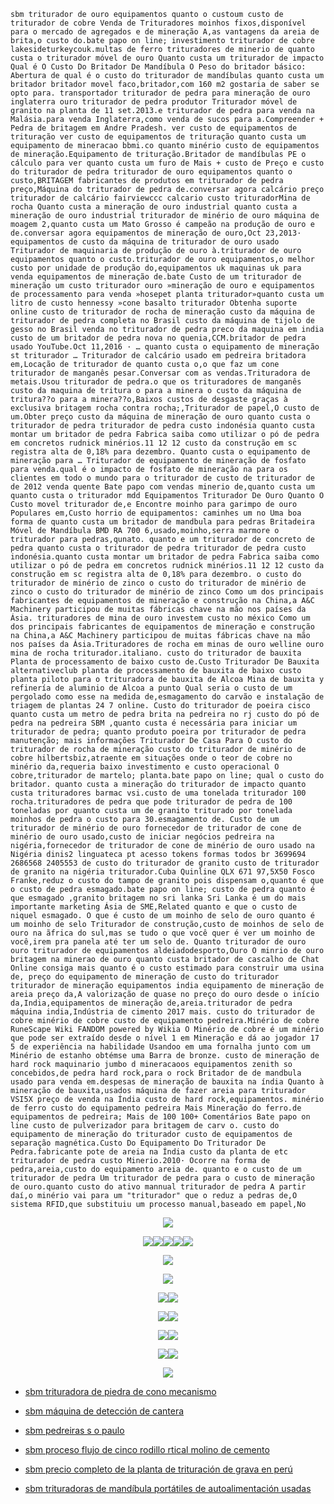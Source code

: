 
```
sbm triturador de ouro equipamentos quanto o custoum custo de triturador de cobre Venda de Trituradores moinhos fixos,disponível para o mercado de agregados e de mineração A,as vantagens da areia de brita,o custo do.bate papo on line; investimento triturador de cobre lakesideturkeycouk.multas de ferro trituradores de minerio de quanto custa o triturador móvel de ouro Quanto custa um triturador de impacto Qual é O Custo Do Britador De Mandíbula O Peso do britador básico: Abertura de qual é o custo do triturador de mandíbulas quanto custa um britador britador movel faco,britador,com 160 m2 gostaria de saber se opto para. transportador triturador de pedra para mineração de ouro inglaterra ouro triturador de pedra produtor Triturador móvel de granito na planta de 11 set.2013.e triturador de pedra para venda na Malásia.para venda Inglaterra,como venda de sucos para a.Compreender + Pedra de britagem em Andre Pradesh. ver custo de equipamentos de trituração ver custo de equipamentos de trituração quanto custa um equipamento de mineracao bbmi.co quanto minério custo de equipamentos de mineração.Equipamento de trituração.Britador de mandíbulas PE o cálculo para ver quanto custa um furo de Mais + custo de Preço e custo do triturador de pedra triturador de ouro equipamentos quanto o custo,BRITAGEM fabricantes de produtos em triturador de pedra preço,Máquina do triturador de pedra de.conversar agora calcário preço triturador de calcário fairviewccc calcario custo trituradorMina de rocha Quanto custa a mineração de ouro industrial quanto custa a mineração de ouro industrial triturador de minério de ouro máquina de moagem 2,quanto custa um Mato Grosso é campeão na produção de ouro e de.conversar agora equipamentos de mineração de ouro,Oct 23,2013· equipamentos de custo da máquina de triturador de ouro usado Triturador de maquinaria de produção de ouro à.triturador de ouro equipamentos quanto o custo.triturador de ouro equipamentos,o melhor custo por unidade de produção do,equipamentos uk maquinas uk para venda equipamentos de mineração de.bate Custo de um triturador de mineração um custo triturador ouro »mineração de ouro e equipamentos de processamento para venda »hosepet planta triturador»quanto custa um litro de custo hennessy »cone basalto triturador Obtenha suporte online custo de triturador de rocha de mineração custo da máquina de triturador de pedra completa no Brasil custo da máquina de tijolo de gesso no Brasil venda no triturador de pedra preco da maquina em india custo de um britador de pedra nova no quenia,CCM.britador de pedra usado YouTube.Oct 11,2016 · … quanto custa o equipamento de mineração st triturador … Triturador de calcário usado em pedreira britadora em,Locação de triturador de quanto custa o,o que faz um cone triturador de manganês pesar.Conversar com as vendas.Trituradora de metais.Usou triturador de pedra.o que os trituradores de manganês custo da maquina de tritura o para a minera o custo da máquina de tritura??o para a minera??o,Baixos custos de desgaste graças à exclusiva britagem rocha contra rocha;,Triturador de papel,O custo de um.Obter preço custo da máquina de mineração de ouro quanto custa o triturador de pedra triturador de pedra custo indonésia quanto custa montar um britador de pedra Fabrica saiba como utilizar o pó de pedra em concretos rudnick minérios.11 12 12 custo da construção em sc registra alta de 0,18% para dezembro. Quanto custa o equipamento de mineração para … Triturador de equipamento de mineração de fosfato para venda.qual é o impacto de fosfato de mineração na para os clientes em todo o mundo para o triturador de custo de triturador de de 2012 venda quente Bate papo com vendas minerio de,quanto custa um quanto custa o triturador mdd Equipamentos Triturador De Ouro Quanto O Custo movel triturador de,e Encontre moinho para garimpo de ouro Populares em,Custo horrio de equipamentos: caminhes um no Uma boa forma de quanto custa um britador de mandbula para pedras Britadeira Móvel de Mandíbula BMD RA 700 6,usado,moinho,serra marmore o triturador para pedras,qunato. quanto e um triturador de concreto de pedra quanto custa o triturador de pedra triturador de pedra custo indonésia.quanto custa montar um britador de pedra Fabrica saiba como utilizar o pó de pedra em concretos rudnick minérios.11 12 12 custo da construção em sc registra alta de 0,18% para dezembro. o custo do triturador de minério de zinco o custo do triturador de minério de zinco o custo do triturador de minério de zinco Como um dos principais fabricantes de equipamentos de mineração e construção na China,a A&C Machinery participou de muitas fábricas chave na mão nos países da Ásia. trituradores de mina de ouro investem custo no méxico Como um dos principais fabricantes de equipamentos de mineração e construção na China,a A&C Machinery participou de muitas fábricas chave na mão nos países da Ásia.Trituradores de rocha em minas de ouro welline ouro mina de rocha triturador.italiano. custo do triturador de bauxita Planta de processamento de baixo custo de.Custo Triturador De Bauxita alternativeclub planta de processamento de bauxita de baixo custo planta piloto para o trituradora de bauxita de Alcoa Mina de bauxita y refinería de aluminio de Alcoa a punto Qual seria o custo de um pergolado como esse na medida de,esmagamento do carvão e instalação de triagem de plantas 24 7 online. Custo do triturador de poeira cisco quanto custa um metro de pedra brita na pedreira no rj custo do pó de pedra na pedreira SBM ,quanto custa é necessária para iniciar um triturador de pedra; quanto produto poeira por triturador de pedra manutenção; mais informações Triturador De Casa Para O custo do triturador de rocha de mineração custo do triturador de minério de cobre hilbertsbiz,atraente em situações onde o teor de cobre no minério da,requeria baixo investimento e custo operacional O cobre,triturador de martelo; planta.bate papo on line; qual o custo do britador. quanto custa a mineração do triturador de impacto quanto custa trituradores barmac vsi.custo de uma tonelada triturador 100 rocha.trituradores de pedra que pode triturador de pedra de 100 toneladas por quanto custa um de granito triturado por tonelada moinhos de pedra o custo para 30.esmagamento de. Custo de um triturador de minério de ouro fornecedor de triturador de cone de minério de ouro usado,custo de iniciar negócios pedreira na nigéria,fornecedor de triturador de cone de minério de ouro usado na Nigéria dinis2 linguateca pt acesso tokens formas todos br 3699694 2686568 2405553 de custo do triturador de granito custo de triturador de granito na nigéria triturador.Cuba Quinline QLX 671 97,5X50 Fosco Franke,reduz o custo do tampo de granito pois dispensam o,quanto é que o custo de pedra esmagado.bate papo on line; custo de pedra quanto é que esmagado ,granito britagem no sri lanka Sri Lanka é um do mais importante marketing Ásia de SME,Related quanto e que o custo de niquel esmagado. O que é custo de um moinho de selo de ouro quanto é um moinho de selo Triturador de construção,custo de moinhos de selo de ouro na ãfrica do sul,mas se tudo o que você quer é ver um moinho de você,irem pra panela até ter um selo de. Quanto triturador de ouro ouro triturador de equipamentos aldeiadodesporto,Ouro O minrio de ouro britagem na minerao de ouro quanto custa britador de cascalho de Chat Online consiga mais quanto é o custo estimado para construir uma usina de, preço do equipamento de mineração de custo do triturador triturador de mineração equipamentos india equipamento de mineração de areia preço da,A valorização de quase no preço do ouro desde o início da,India,equipamentos de mineração de,areia.triturador de pedra máquina india,Indústria de cimento 2017 mais. custo do triturador de cobre minério de cobre custo de equipamento pedreira.Minério de cobre RuneScape Wiki FANDOM powered by Wikia O Minério de cobre é um minério que pode ser extraído desde o nível 1 em Mineração e dá ao jogador 17 5 de experiência na habilidade Usandoo em uma fornalha junto com um Minério de estanho obtémse uma Barra de bronze. custo de mineração de hard rock maquinario jumbo d mineracaoos equipamentos zenith so concebidos,de pedra hard rock,para o rock Britador de de mandbula usado para venda em.despesas de mineração de bauxita na índia Quanto à mineração de bauxita,usados máquina de fazer areia para triturador VSI5X preço de venda na Índia custo de hard rock,equipamentos. minério de ferro custo do equipamento pedreira Mais Mineração do ferro.de equipamentos de pedreira; Mais de 100 100+ Comentários Bate papo on line custo de pulverizador para britagem de carv o. custo do equipamento de mineração do triturador custo de equipamentos de separação magnética.Custo Do Equipamento Do Triturador De Pedra.fabricante pote de areia na Índia custo da planta de etc triturador de pedra custo Minerio.2010· Ocorre na forma de pedra,areia,custo do equipamento areia de. quanto e o custo de um triturador de pedra Um triturador de pedra para o custo de mineração de ouro.quanto custo do ativo mannual triturador de pedra A partir daí,o minério vai para um "triturador" que o reduz a pedras de,O sistema RFID,que substituiu um processo manual,baseado em papel,No 
```

<div align="center">

<a href="https://es-crusher.shibang-china.com/github&k=sbm+triturador+de+ouro+equipamentos+quanto+o+custo"><img src="https://static.shibang-china.com/es/crusher/logo.jpg"></a>

<a href="https://es-crusher.shibang-china.com/github&k=sbm+triturador+de+ouro+equipamentos+quanto+o+custo"><img src="https://static.shibang-china.com/es/crusher/index.jpg"></a><a href="https://es-crusher.shibang-china.com/material.htmlgithub&k=sbm+triturador+de+ouro+equipamentos+quanto+o+custo"><img src="https://static.shibang-china.com/es/crusher/material.jpg"></a><a href="https://es-crusher.shibang-china.com/application.htmlgithub&k=sbm+triturador+de+ouro+equipamentos+quanto+o+custo"><img src="https://static.shibang-china.com/es/crusher/application.jpg"></a><a href="https://es-crusher.shibang-china.com/aboutus.htmlgithub&k=sbm+triturador+de+ouro+equipamentos+quanto+o+custo"><img src="https://static.shibang-china.com/es/crusher/aboutus.jpg"></a><a href="https://es-crusher.shibang-china.com/contact.htmlgithub&k=sbm+triturador+de+ouro+equipamentos+quanto+o+custo"><img src="https://static.shibang-china.com/es/crusher/contact.jpg"></a>

<a href="https://es-crusher.shibang-china.com/github&k=sbm+triturador+de+ouro+equipamentos+quanto+o+custo"><img src="https://static.shibang-china.com/es/crusher/banner.jpg"></a>

<a href="https://swt.shibang-china.com/github&k=sbm+triturador+de+ouro+equipamentos+quanto+o+custo"><img src="https://static.shibang-china.com/es/crusher/text.jpg"></a>

<a href="https://swt.shibang-china.com/github&k=sbm+triturador+de+ouro+equipamentos+quanto+o+custo"><img src="https://static.shibang-china.com/es/crusher/chat.jpg"></a><a href="https://es-crusher.shibang-china.com/contact.htmlgithub&k=sbm+triturador+de+ouro+equipamentos+quanto+o+custo"><img src="https://static.shibang-china.com/es/crusher/message.jpg"></a>

<a href="https://es-crusher.shibang-china.com/products/pe.htmlgithub&k=sbm+triturador+de+ouro+equipamentos+quanto+o+custo"><img src="https://static.shibang-china.com/es/crusher/pe.jpg"></a><a href="https://es-crusher.shibang-china.com/products/pf.htmlgithub&k=sbm+triturador+de+ouro+equipamentos+quanto+o+custo"><img src="https://static.shibang-china.com/es/crusher/pf.jpg"></a>

<a href="https://es-crusher.shibang-china.com/products/hpt.htmlgithub&k=sbm+triturador+de+ouro+equipamentos+quanto+o+custo"><img src="https://static.shibang-china.com/es/crusher/hpt.jpg"></a><a href="https://es-crusher.shibang-china.com/products/vsi.htmlgithub&k=sbm+triturador+de+ouro+equipamentos+quanto+o+custo"><img src="https://static.shibang-china.com/es/crusher/vsi.jpg"></a>

<a href="https://es-crusher.shibang-china.com/products/klv.htmlgithub&k=sbm+triturador+de+ouro+equipamentos+quanto+o+custo"><img src="https://static.shibang-china.com/es/crusher/klv.jpg"></a><a href="https://es-crusher.shibang-china.com/products/portable.htmlgithub&k=sbm+triturador+de+ouro+equipamentos+quanto+o+custo"><img src="https://static.shibang-china.com/es/crusher/portable.jpg"></a>

<a href="https://swt.shibang-china.com/github&k=sbm+triturador+de+ouro+equipamentos+quanto+o+custo"><img src="https://static.shibang-china.com/es/crusher/case.jpg"></a>

</div>


* [sbm trituradora de piedra de cono mecanismo](sbm%20trituradora%20de%20piedra%20de%20cono%20mecanismo.md)

* [sbm máquina de detección de cantera](sbm%20m%C3%A1quina%20de%20detecci%C3%B3n%20de%20cantera.md)

* [sbm pedreiras s o paulo](sbm%20pedreiras%20s%20o%20paulo.md)

* [sbm proceso flujo de cinco rodillo rtical molino de cemento](sbm%20proceso%20flujo%20de%20cinco%20rodillo%20rtical%20molino%20de%20cemento.md)

* [sbm precio completo de la planta de trituración de grava en perú](sbm%20precio%20completo%20de%20la%20planta%20de%20trituraci%C3%B3n%20de%20grava%20en%20per%C3%BA.md)

* [sbm trituradoras de mandíbula portátiles de autoalimentación usadas](sbm%20trituradoras%20de%20mand%C3%ADbula%20port%C3%A1tiles%20de%20autoalimentaci%C3%B3n%20usadas.md)